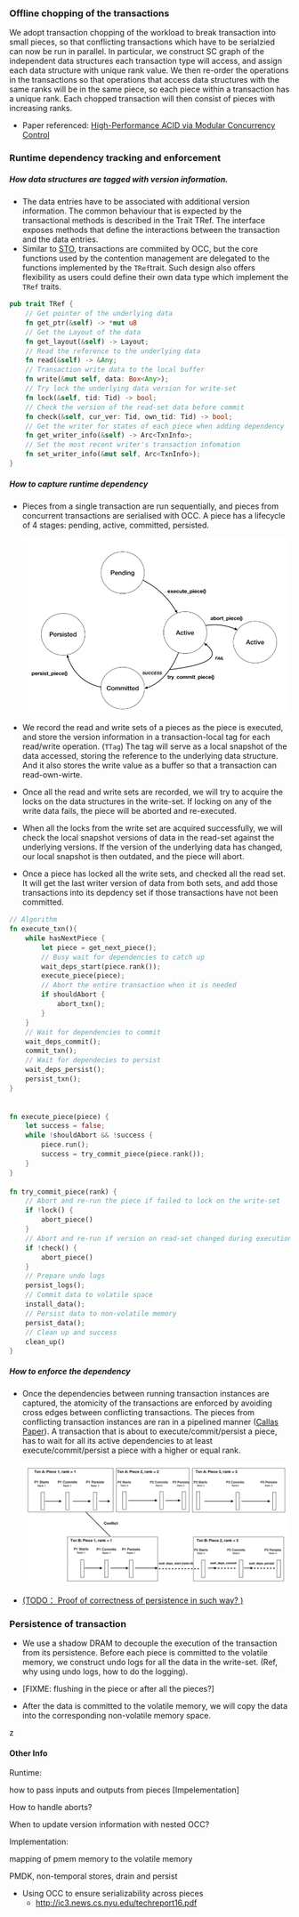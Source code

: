 ### Offline chopping of the transactions

We adopt transaction chopping of the workload to break transaction into small pieces, so that conflicting transactions which have to be serialzied can now be run in parallel. In particular, we construct SC graph of the independent data structures each transaction type will access, and assign each data structure with unique rank value.  We then re-order the operations in the transactions so that operations that access data structures with the same ranks will be in the same piece, so each piece within a transaction has a unique rank. Each chopped transaction will then consist of pieces with increasing ranks.  

- Paper referenced: [High-Performance ACID via Modular Concurrency Control](http://www.cs.cornell.edu/lorenzo/papers/Chao15Callas.pdf)



### Runtime dependency tracking and enforcement

##### How data structures are tagged with version information. 

- The data entries have to be associated with additional version information. The common behaviour that is expected by the transactional methods is described in the Trait TRef. The interface exposes methods that define the interactions between the transaction and the data entries. 
- Similar to [STO](http://www.read.seas.harvard.edu/~kohler/pubs/herman16type-aware.pdf), transactions are commiited by OCC, but the core functions used by the contention management are delegated to the functions implemented by the `TRef`trait. Such design also offers flexibility as users could define their own data type which implement the `TRef` traits. 

```rust
pub trait TRef {
    // Get pointer of the underlying data
	fn get_ptr(&self) -> *mut u8 		
	// Get the Layout of the data
    fn get_layout(&self) -> Layout; 	
	// Read the reference to the underlying data
    fn read(&self) -> &Any;				
	// Transaction write data to the local buffer
    fn write(&mut self, data: Box<Any>);
    // Try lock the underlying data version for write-set
    fn lock(&self, tid: Tid) -> bool; 		
    // Check the version of the read-set data before commit
    fn check(&self, cur_ver: Tid, own_tid: Tid) -> bool;
    // Get the writer for states of each piece when adding dependency
    fn get_writer_info(&self) -> Arc<TxnInfo>;
    // Set the most recent writer's transaction infomation
    fn set_writer_info(&mut self, Arc<TxnInfo>);
}
```



##### How to capture runtime dependency

- Pieces from a single transaction are run sequentially, and pieces from concurrent transactions are serialised with OCC. A piece has a lifecycle of 4 stages: pending, active, committed, persisted. 

  ![image-20181013212516385](assets/image-20181013212516385.png)

- We record the read and write sets of a pieces as the piece is executed, and store the version information in a transaction-local tag for each read/write operation. (`TTag`) The tag will serve as a local snapshot of the data accessed, storing the reference to the underlying data structure. And it also stores the write value as a buffer so that a transaction can read-own-wirte. 
- Once all the read and write sets are recorded,  we will try to acquire the locks on the data structures in the write-set. If locking on any of the write data fails, the piece will be aborted and re-executed. 
- When all the locks from the write set are acquired successfully, we will check the local snapshot versions of data in the read-set against the underlying versions. If the version of the underlying data has changed, our local snapshot is then outdated, and the piece will abort. 
- Once a piece has locked all the write sets, and checked all the read set. It will get the last writer version of data from both sets, and add those transactions into its depdency set if those transactions have not been committed. 

```rust
// Algorithm 
fn execute_txn(){
	while hasNextPiece {
		let piece = get_next_piece();
		// Busy wait for dependencies to catch up
		wait_deps_start(piece.rank());
		execute_piece(piece);
		// Abort the entire transaction when it is needed
		if shouldAbort {
			abort_txn();
        }
    }
    // Wait for dependencies to commit
    wait_deps_commit();  
    commit_txn();
    // Wait for dependecies to persist
    wait_deps_persist();
    persist_txn();
}


fn execute_piece(piece) {
    let success = false;
    while !shouldAbort && !success {
        piece.run();
        success = try_commit_piece(piece.rank());
    } 
}

fn try_commit_piece(rank) {
    // Abort and re-run the piece if failed to lock on the write-set
    if !lock() {
        abort_piece()
    }
    // Abort and re-run if version on read-set changed during execution
    if !check() {
        abort_piece()
    }
    // Prepare undo logs 
    persist_logs();
    // Commit data to volatile space 
    install_data();
    // Persist data to non-volatile memory
    persist_data();
    // Clean up and success
    clean_up()
}

```





##### How to enforce the dependency

- Once the dependencies between running transaction instances are captured, the atomicity of the transactions are enforced by avoiding cross edges between conflicting transactions. The pieces from conflicting transaction instances are ran in a pipelined manner ([Callas Paper](http://www.cs.cornell.edu/lorenzo/papers/Chao15Callas.pdf)). A transaction that is about to execute/commit/persist a piece, has to wait for all its active dependencies to at least execute/commit/persist a piece with a higher or equal rank. 

  ![image-20181013221059008](assets/image-20181013221059008.png)

- <u>(TODO： Proof of correctness of persistence in such way? )</u>






### Persistence of transaction

- We use a shadow DRAM to decouple the execution of the transaction from its persistence. Before each piece is committed to the volatile memory, we construct undo logs for all the data in the write-set. (Ref, why using undo logs, how to do the logging). 

- [FIXME: flushing in the piece or after all the pieces?]
- After the data is committed to the volatile memory, we will copy the data into the corresponding non-volatile memory space. 







z







#### Other Info 

Runtime: 

how to pass inputs and outputs from pieces [Impelementation]

How to handle aborts?

When to update version information with nested OCC? 



Implementation: 

mapping of pmem memory to the volatile memory

PMDK, non-temporal stores, drain and persist 







- Using OCC to ensure serializability across pieces 
  - http://ic3.news.cs.nyu.edu/techreport16.pdf